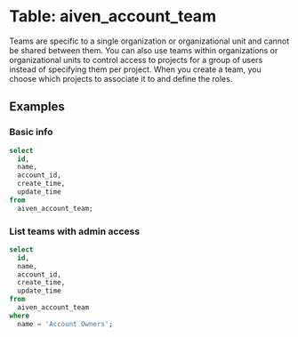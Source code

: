 # Table: aiven_account_team

Teams are specific to a single organization or organizational unit and cannot be shared between them. You can also use teams within organizations or organizational units to control access to projects for a group of users instead of specifying them per project. When you create a team, you choose which projects to associate it to and define the roles.

## Examples

### Basic info

```sql
select
  id,
  name,
  account_id,
  create_time,
  update_time
from
  aiven_account_team;
```

### List teams with admin access

```sql
select
  id,
  name,
  account_id,
  create_time,
  update_time
from
  aiven_account_team
where
  name = 'Account Owners';
```
